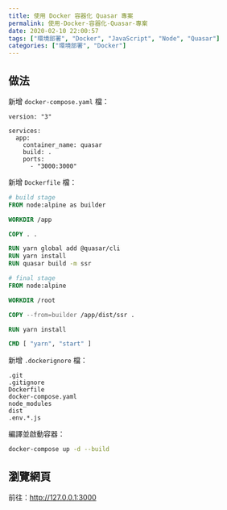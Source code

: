 ```yaml
---
title: 使用 Docker 容器化 Quasar 專案
permalink: 使用-Docker-容器化-Quasar-專案
date: 2020-02-10 22:00:57
tags: ["環境部署", "Docker", "JavaScript", "Node", "Quasar"]
categories: ["環境部署", "Docker"]
---
```


## 做法

新增 `docker-compose.yaml` 檔：

```YML
version: "3"

services:
  app:
    container_name: quasar
    build: .
    ports:
      - "3000:3000"
```

新增 `Dockerfile` 檔：

```DOCKERFILE
# build stage
FROM node:alpine as builder

WORKDIR /app

COPY . .

RUN yarn global add @quasar/cli
RUN yarn install
RUN quasar build -m ssr

# final stage
FROM node:alpine

WORKDIR /root

COPY --from=builder /app/dist/ssr .

RUN yarn install

CMD [ "yarn", "start" ]
```

新增 `.dockerignore` 檔：

```ENV
.git
.gitignore
Dockerfile
docker-compose.yaml
node_modules
dist
.env.*.js
```

編譯並啟動容器：

```BASH
docker-compose up -d --build
```

## 瀏覽網頁

前往：<http://127.0.0.1:3000>
